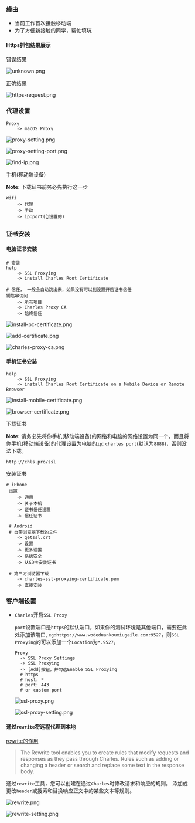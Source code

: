 ### 缘由

- 当前工作首次接触移动端
- 为了方便新接触的同学，帮忙填坑

#### Https抓包结果展示

错误结果

![unknown.png](./images/unknown.png)

正确结果

![https-request.png](./images/https-request.png)

### 代理设置

```
Proxy
	-> macOS Proxy
```

![proxy-setting.png](./images/proxy-setting.png)

![proxy-setting-port.png](./images/proxy-setting-port.png)

![find-ip.png](./images/find-ip.png)

手机(移动端设备)

**Note:** 下载证书前务必先执行这一步

```
Wifi
	-> 代理
	-> 手动
	-> ip:port(👆设置的)
```

### 证书安装

#### 电脑证书安装

```
# 安装
help
	-> SSL Proxying
	-> install Charles Root Certificate

# 信任， 一般会自动跳出来，如果没有可以到设置开启证书信任
钥匙串访问
	-> 所有项目
	-> Charles Proxy CA
	-> 始终信任
```

![install-pc-certificate.png](./images/install-pc-certificate.png)

![add-certificate.png](./images/add-certificate.png)

![charles-proxy-ca.png](./images/charles-proxy-ca.png)

#### 手机证书安装

```
help
	-> SSL Proxying
	-> install Charles Root Certificate on a Mobile Device or Remote Browser
```

![install-mobile-certificate.png](./images/install-mobile-certificate.png)

![browser-certificate.png](./images/browser-certificate.png)

下载证书

**Note:** 请务必先将你手机(移动端设备)的网络和电脑的网络设置为同一个，而且将你手机(移动端设备)的代理设置为电脑的`ip`: `charles port`(默认为`8888`)，否则没法下载。

```http
http://chls.pro/ssl
```

安装证书

```
# iPhone
 设置
 	-> 通用
 	-> 关于本机
 	-> 证书信任设置
 	-> 信任证书
 	
 # Android
 # 自带浏览器下载的文件
 	-> getssl.crt
 	-> 设置
 	-> 更多设置
 	-> 系统安全
 	-> 从SD卡安装证书
 	
 # 第三方浏览器下载
 	-> charles-ssl-proxying-certificate.pem
 	-> 直接安装
```

### 客户端设置

- `Charles`开启`SSL Proxy`

  `port`设置端口是`https`的默认端口，如果你的测试环境是其他端口，需要在此处添加该端口, `eg:https://www.wodeduankouxiugaile.com:9527`，则`SSL Proxying`的可以添加一个`Location`为`*.9527`。
  
  ```
  Proxy
  	-> SSL Proxy Settings
  	-> SSL Proxying
  	-> [Add]按钮，并勾选Enable SSL Proxying
  	# https
  	# host: *
  	# port: 443
	# or custom port
  ```

  ![ssl-proxy.png](./images/ssl-proxy.png)

  ![ssl-proxy-setting.png](./images/ssl-proxy-setting.png)
  
  

#### 通过`rewrite`将远程代理到本地

[rewrite的作用](https://www.charlesproxy.com/documentation/tools/rewrite/)

> The Rewrite tool enables you to create rules that modify requests and responses as they pass through Charles. Rules such as adding or changing a header or search and replace some text in the response body.

通过`rewrite`工具，您可以创建在通过`Charles`时修改请求和响应的规则。 添加或更改`header`或搜索和替换响应正文中的某些文本等规则。

![rewrite.png](./images/rewrite.png)

![rewrite-setting.png](./images/rewrite-setting.png)